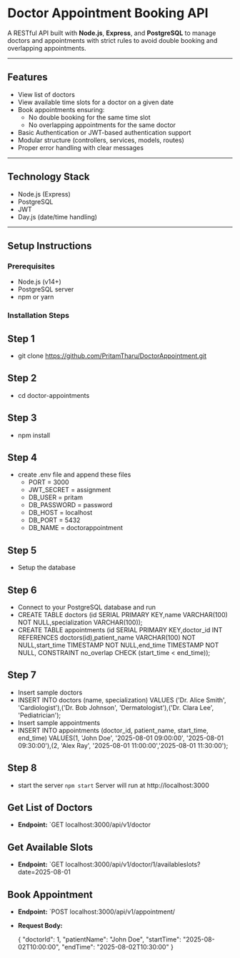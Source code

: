 # Doctor Appointment Booking API

A RESTful API built with **Node.js**, **Express**, and **PostgreSQL** to manage doctors and appointments with strict rules to avoid double booking and overlapping appointments.

---

## Features

- View list of doctors
- View available time slots for a doctor on a given date
- Book appointments ensuring:
  - No double booking for the same time slot
  - No overlapping appointments for the same doctor
- Basic Authentication or JWT-based authentication support
- Modular structure (controllers, services, models, routes)
- Proper error handling with clear messages

---

## Technology Stack

- Node.js (Express)
- PostgreSQL
- JWT
- Day.js (date/time handling)

---

## Setup Instructions

### Prerequisites

- Node.js (v14+)
- PostgreSQL server
- npm or yarn

### Installation Steps

## Step 1
- git clone https://github.com/PritamTharu/DoctorAppointment.git

## Step 2
- cd doctor-appointments

## Step 3
- npm install 

## Step 4
- create .env file and append these files
  - PORT = 3000
  - JWT_SECRET = assignment
  - DB_USER = pritam
  - DB_PASSWORD = password
  - DB_HOST = localhost
  - DB_PORT = 5432
  - DB_NAME = doctorappointment

## Step 5
- Setup the database

## Step 6
- Connect to your PostgreSQL database and run
 - CREATE TABLE doctors (id SERIAL PRIMARY KEY,name VARCHAR(100) NOT NULL,specialization VARCHAR(100));
 - CREATE TABLE appointments (id SERIAL PRIMARY KEY,doctor_id INT REFERENCES doctors(id),patient_name VARCHAR(100) NOT NULL,start_time TIMESTAMP NOT NULL,end_time TIMESTAMP NOT NULL,
    CONSTRAINT no_overlap CHECK (start_time < end_time));

## Step 7
- Insert sample doctors
 - INSERT INTO doctors (name, specialization) VALUES ('Dr. Alice Smith', 'Cardiologist'),('Dr. Bob Johnson', 'Dermatologist'),('Dr. Clara Lee', 'Pediatrician');
- Insert sample appointments
 - INSERT INTO appointments (doctor_id, patient_name, start_time, end_time) VALUES(1, 'John Doe', '2025-08-01 09:00:00', '2025-08-01 09:30:00'),(2, 'Alex Ray', '2025-08-01 11:00:00','2025-08-01 11:30:00');

## Step 8
- start the server `npm start` Server will run at http://localhost:3000

## Get List of Doctors
- **Endpoint:** \`GET localhost:3000/api/v1/doctor


## Get Available Slots
- **Endpoint:** \`GET localhost:3000/api/v1/doctor/1/availableslots?date=2025-08-01


## Book Appointment
- **Endpoint:** \`POST localhost:3000/api/v1/appointment/
- **Request Body:**
 
  {
    "doctorId": 1,
    "patientName": "John Doe",
    "startTime": "2025-08-02T10:00:00",
    "endTime": "2025-08-02T10:30:00"
  }






